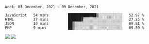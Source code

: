 <!--START_SECTION:waka-->
```text
Week: 03 December, 2021 - 09 December, 2021

JavaScript   54 mins         █████████████▒░░░░░░░░░░░   52.97 % 
HTML         27 mins         ██████▓░░░░░░░░░░░░░░░░░░   27.25 % 
JSON         10 mins         ██▒░░░░░░░░░░░░░░░░░░░░░░   09.81 % 
PHP          9 mins          ██▒░░░░░░░░░░░░░░░░░░░░░░   09.50 % 
```
<!--END_SECTION:waka-->
<a href="https://github.com/anuraghazra/github-readme-stats">
  <img align="left" src="https://github-readme-stats.vercel.app/api?username=Tanesan&count_private=true&show_icons=true" />
<img align="left" src="https://github-readme-stats.vercel.app/api/top-langs/?username=Tanesan" />
</a>
